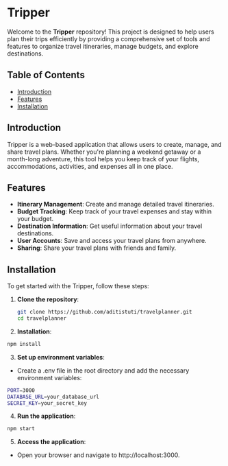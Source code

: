 # Tripper

Welcome to the **Tripper** repository! This project is designed to help users plan their trips efficiently by providing a comprehensive set of tools and features to organize travel itineraries, manage budgets, and explore destinations.

## Table of Contents

- [Introduction](#introduction)
- [Features](#features)
- [Installation](#installation)

## Introduction

Tripper is a web-based application that allows users to create, manage, and share travel plans. Whether you're planning a weekend getaway or a month-long adventure, this tool helps you keep track of your flights, accommodations, activities, and expenses all in one place.

## Features

- **Itinerary Management**: Create and manage detailed travel itineraries.
- **Budget Tracking**: Keep track of your travel expenses and stay within your budget.
- **Destination Information**: Get useful information about your travel destinations.
- **User Accounts**: Save and access your travel plans from anywhere.
- **Sharing**: Share your travel plans with friends and family.

## Installation

To get started with the Tripper, follow these steps:

1. **Clone the repository**:
   ```bash
   git clone https://github.com/aditistuti/travelplanner.git
   cd travelplanner
   ```
2. **Installation**:
```bash
npm install
```
3. **Set up environment variables**:
- Create a .env file in the root directory and add the necessary environment variables:
```bash
PORT=3000
DATABASE_URL=your_database_url
SECRET_KEY=your_secret_key
```
4. **Run the application**:
```bash
npm start
```
5. **Access the application**:
- Open your browser and navigate to http://localhost:3000.
